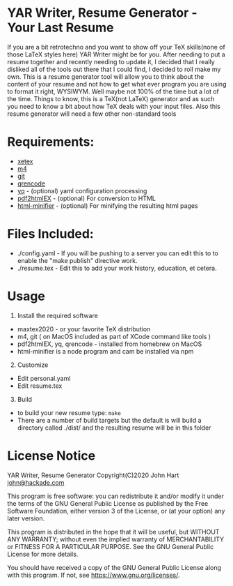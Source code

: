 # YAR Writer, Resume Generator - Your Last Resume
If you are a bit retrotechno and you want to show off your TeX skills(none of those LaTeX styles here) YAR Writer might be for you.
After needing to put a resume together and recently needing to update it, I decided that I really disliked all of the tools out there that I could find, I decided to roll make my own.
This is a resume generator tool will allow you to think about the content of your resume and not how to get what ever program you are using to format it right, WYSIWYM. Well maybe not 100% of the time but a lot of the time. 
Things to know, this is a TeX(not LaTeX) generator and as such you need to know a bit about how TeX deals with your input files. Also this resume generator will need a few other non-standard tools

# Requirements:
* [xetex](https://tug.org/mactex/)
* [m4](https://www.gnu.org/software/m4)
* [git](https://git-scm.com) 
* [qrencode](https://fukuchi.org/works/qrencode/index.html.en)
* [yq](https://github.com/mikefarah/yq) - (optional) yaml configuration processing
* [pdf2htmlEX](https://coolwanglu.github.io/pdf2htmlEX/) - (optional) For conversion to HTML
* [html-minifier](https://www.npmjs.com/package/html-minifier) - (optional) For minifying the resulting html pages

# Files Included:
* ./config.yaml - If you will be pushing to a server you can edit this to to enable the "make publish" directive work. 
* ./resume.tex - Edit this to add your work history, education, et cetera. 

# Usage
1. Install the required software
 - maxtex2020 - or your favorite TeX distribution
 - m4, git ( on MacOS included as part of XCode command like tools )
 - pdf2htmlEX, yq, qrencode - installed from homebrew on MacOS
 - html-minifier is a node program and cam be installed via npm
2. Customize
 - Edit personal.yaml 
 - Edit resume.tex
3. Build
 - to build your new resume type: ``make``
 - There are a number of build targets but the default is will build a directory called ./dist/ and the resulting resume will be in this folder

<!--# Resume code usage TODO: this needs to be written with examples
\bull
\sec{}
\school{}{}{}
\degree{}{}
\degreeflex{}{}
\business{}{}{}
\job{}{}
\desc{}
\accom{}{}{}
\article{}
\tech{}{}
-->

# License Notice
YAR Writer, Resume Generator 
Copyright(C)2020 John Hart <john@hackade.com>

This program is free software: you can redistribute it and/or modify
it under the terms of the GNU General Public License as published by
the Free Software Foundation, either version 3 of the License, or
(at your option) any later version.

This program is distributed in the hope that it will be useful,
but WITHOUT ANY WARRANTY; without even the implied warranty of
MERCHANTABILITY or FITNESS FOR A PARTICULAR PURPOSE.  See the
GNU General Public License for more details.

You should have received a copy of the GNU General Public License
along with this program.  If not, see <https://www.gnu.org/licenses/>.
